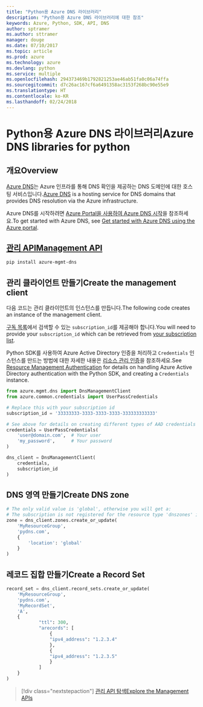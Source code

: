 ```yaml
---
title: "Python용 Azure DNS 라이브러리"
description: "Python용 Azure DNS 라이브러리에 대한 참조"
keywords: Azure, Python, SDK, API, DNS
author: sptramer
ms.author: sttramer
manager: douge
ms.date: 07/10/2017
ms.topic: article
ms.prod: azure
ms.technology: azure
ms.devlang: python
ms.service: multiple
ms.openlocfilehash: 294373469b1792821253ae46ab51fa0c06a74ffa
ms.sourcegitcommit: d7c26ac167cf6a6491358ac3153f268bc90e55e9
ms.translationtype: HT
ms.contentlocale: ko-KR
ms.lasthandoff: 02/24/2018
---
```

# <a name="azure-dns-libraries-for-python"></a><span data-ttu-id="fef17-104">Python용 Azure DNS 라이브러리</span><span class="sxs-lookup"><span data-stu-id="fef17-104">Azure DNS libraries for python</span></span>

## <a name="overview"></a><span data-ttu-id="fef17-105">개요</span><span class="sxs-lookup"><span data-stu-id="fef17-105">Overview</span></span>

<span data-ttu-id="fef17-106">[Azure DNS](/azure/dns/dns-overview)는 Azure 인프라를 통해 DNS 확인을 제공하는 DNS 도메인에 대한 호스팅 서비스입니다.</span><span class="sxs-lookup"><span data-stu-id="fef17-106">[Azure DNS](/azure/dns/dns-overview) is a hosting service for DNS domains that provides DNS resolution via the Azure infrastructure.</span></span>

<span data-ttu-id="fef17-107">Azure DNS를 시작하려면 [Azure Portal을 사용하여 Azure DNS 시작](/azure/dns/dns-getstarted-portal)을 참조하세요.</span><span class="sxs-lookup"><span data-stu-id="fef17-107">To get started with Azure DNS, see [Get started with Azure DNS using the Azure portal](/azure/dns/dns-getstarted-portal).</span></span>

## <a name="management-apipythonapioverviewazurednsmanagement"></a>[<span data-ttu-id="fef17-108">관리 API</span><span class="sxs-lookup"><span data-stu-id="fef17-108">Management API</span></span>](/python/api/overview/azure/dns/management)

```bash
pip install azure-mgmt-dns
```

## <a name="create-the-management-client"></a><span data-ttu-id="fef17-109">관리 클라이언트 만들기</span><span class="sxs-lookup"><span data-stu-id="fef17-109">Create the management client</span></span>

<span data-ttu-id="fef17-110">다음 코드는 관리 클라이언트의 인스턴스를 만듭니다.</span><span class="sxs-lookup"><span data-stu-id="fef17-110">The following code creates an instance of the management client.</span></span>

<span data-ttu-id="fef17-111">[구독 목록](https://manage.windowsazure.com/#Workspaces/AdminTasks/SubscriptionMapping)에서 검색할 수 있는 ``subscription_id``를 제공해야 합니다.</span><span class="sxs-lookup"><span data-stu-id="fef17-111">You will need to provide your ``subscription_id`` which can be retrieved from [your subscription list](https://manage.windowsazure.com/#Workspaces/AdminTasks/SubscriptionMapping).</span></span>

<span data-ttu-id="fef17-112">Python SDK를 사용하여 Azure Active Directory 인증을 처리하고 ``Credentials`` 인스턴스를 만드는 방법에 대한 자세한 내용은 [리소스 관리 인증](/python/azure/python-sdk-azure-authenticate)을 참조하세요.</span><span class="sxs-lookup"><span data-stu-id="fef17-112">See [Resource Management Authentication](/python/azure/python-sdk-azure-authenticate) for details on handling Azure Active Directory authentication with the Python SDK, and creating a ``Credentials`` instance.</span></span>

```python 
from azure.mgmt.dns import DnsManagementClient
from azure.common.credentials import UserPassCredentials

# Replace this with your subscription id
subscription_id = '33333333-3333-3333-3333-333333333333'

# See above for details on creating different types of AAD credentials
credentials = UserPassCredentials(
    'user@domain.com',  # Your user
    'my_password',      # Your password
)

dns_client = DnsManagementClient(
    credentials,
    subscription_id
)
```

## <a name="create-dns-zone"></a><span data-ttu-id="fef17-113">DNS 영역 만들기</span><span class="sxs-lookup"><span data-stu-id="fef17-113">Create DNS zone</span></span>
```python
# The only valid value is 'global', otherwise you will get a:
# The subscription is not registered for the resource type 'dnszones' in the location 'westus'.
zone = dns_client.zones.create_or_update(
    'MyResourceGroup',
    'pydns.com',
    {
        'location': 'global'
    }
)
```
    
## <a name="create-a-record-set"></a><span data-ttu-id="fef17-114">레코드 집합 만들기</span><span class="sxs-lookup"><span data-stu-id="fef17-114">Create a Record Set</span></span>
```python
record_set = dns_client.record_sets.create_or_update(
    'MyResourceGroup',
    'pydns.com',
    'MyRecordSet',
    'A',
    {
            "ttl": 300,
            "arecords": [
                {
                "ipv4_address": "1.2.3.4"
                },
                {
                "ipv4_address": "1.2.3.5"
                }
            ]
    }
)
```

> [!div class="nextstepaction"]
> [<span data-ttu-id="fef17-115">관리 API 탐색</span><span class="sxs-lookup"><span data-stu-id="fef17-115">Explore the Management APIs</span></span>](/python/api/overview/azure/dns/management)
